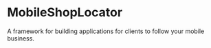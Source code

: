 MobileShopLocator
=================

A framework for building applications for clients to follow your mobile business.
